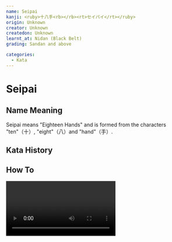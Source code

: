 ```yaml
---
name: Seipai
kanji: <ruby>十八手<rb></rb><rt>セイパイ</rt></ruby>
origin: Unknown
creator: Unknown
createdon: Unknown
learnt_at: Nidan (Black Belt)
grading: Sandan and above

categories:
  - Kata
---
```


# Seipai

## Name Meaning

Seipai means "Eighteen Hands" and is formed from the characters "ten"（十）, "eight"（八）and "hand"（手）.

## Kata History

## How To

<Video url="https://youtu.be/rBvK4eSHReY" />

### Important Points

### Sandan Changes

## Bunkai

See [Seipai (Bunkai)](/bunkai/seipai)

